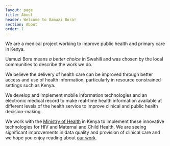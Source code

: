 ```yaml
---
layout: page
title: About
header: Welcome to Uamuzi Bora!
section: About
order: 1
---
```


<p class="lead">We are a medical project working to improve public health and primary care in Kenya.</p>

Uamuzi Bora means _a better choice_ in Swahili and was chosen by the local communities to describe the work we do.

We believe the delivery of health care can be improved through better access and use of health information, particularly in resource constrained settings such as Kenya.

We develop and implement mobile information technologies and an electronic medical record to make real-time health information available at different levels of the health service to improve clinical and public health decision-making. 

We work with the [Ministry of Health](http://www.publichealth.go.ke) in Kenya to implement these innovative technologies for HIV and Maternal and Child Health. We are seeing significant improvements in data quality and provision of clinical care and we hope you enjoy reading about [our work](/projects).
